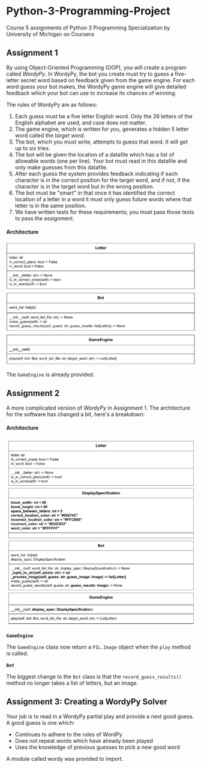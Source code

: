 # Python-3-Programming-Project
Course 5 assignments of Python 3 Programming Specialization by University of Michigan on Coursera
## Assignment 1

By using Object-Oriented Programming (OOP), you will create a program called _WordyPy_. In WordyPy, the bot you create must try to guess a five-letter secret word based on feedback given from the game engine. For each word guess your bot makes, the WordyPy game engine will give detailed feedback which your bot can use to increase its chances of winning.

The rules of WordyPy are as follows:

1. Each guess must be a five letter English word. Only the 26 letters of the English alphabet are used, and case does not matter.
2. The game engine, which is written for you, generates a hidden 5 letter word called the _target word_.
3. The bot, which you must write, attempts to guess that word. It will get up to six tries.
4. The bot will be given the location of a datafile which has a list of allowable words (one per line). Your bot must read in this datafile and only make guesses from this datafile.
5. After each guess the system provides feedback indicating if each character is in the correct position for the target word, and if not, if the character is in the target word but in the wrong position.
6. The bot must be "smart" in that once it has identified the correct location of a letter in a word it must only guess future words where that letter is in the same position.
7. We have written tests for these requirements; you must pass those tests to pass the assignment.

#### Architecture
![alt text](https://github.com/wbdes30/Python-3-Programming/blob/main/A1/architecture.png?raw=true)

The `GameEngine` is already provided.

## Assignment 2

A more complicated version of _WordyPy_ in Assignment 1. The architecture for the software has changed a bit, here's a breakdown:

#### Architecture
![alt text](https://github.com/wbdes30/Python-3-Programming/blob/main/A2/py3_assignment2.drawio.png?raw=true)

**`GameEngine`**

The `GameEngine` class now return a `PIL.Image` object when the `play` method is called. 

**`Bot`**

The biggest change to the `Bot` class is that the `record_guess_results()` method no longer takes a list of letters, but an image. 

## Assignment 3: Creating a WordyPy Solver
Your job is to read in a WordyPy partial play and provide a next good guess. A good guess is one which:

- Continues to adhere to the rules of WordPy
- Does not repeat words which have already been played
- Uses the knowledge of previous guesses to pick a new good word

A module called wordy was provided to import.
